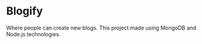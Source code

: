 # Blogify
Where people can create new blogs. This project made using MongoDB and Node.js technologies.
